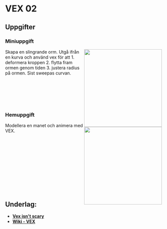 # VEX 02


## Uppgifter


### Miniuppgift

<img src="https://media4.giphy.com/media/v1.Y2lkPTc5MGI3NjExbG1pZ2M2dzU0cm8zNzV5cHZobWVkdzB6Z2dhaHA2eWpmZ3k1Zzk0byZlcD12MV9pbnRlcm5hbF9naWZfYnlfaWQmY3Q9Zw/ZuxR7kV9MnrNDGyy8k/giphy.gif" align="right" width="250">

Skapa en slingrande orm. Utgå ifrån en kurva och använd vex för att 1. deformera kroppen 2. flytta fram ormen genom tiden 3. justera radius på ormen. Sist sweepas curvan. 

&nbsp;

&nbsp;

&nbsp;

### Hemuppgift

<img src="https://media1.giphy.com/media/v1.Y2lkPTc5MGI3NjExY3MwMHZvOGxjdjhmbTAzOWFtNG9kbzl2cGxnbDQ1cDMxbXQxenJkNSZlcD12MV9pbnRlcm5hbF9naWZfYnlfaWQmY3Q9Zw/83AOt5aCuplAJhLgDN/giphy.gif" align="right" width="250">

Modellera en manet och animera med VEX.



&nbsp;

&nbsp;

&nbsp;

&nbsp;

&nbsp;

&nbsp;

## Underlag:
- [**Vex isn't scary**](https://www.youtube.com/watch?v=OeaqMWzkyiw)
- [**Wiki - VEX**](https://github.com/Studio-Konkret/Technical-Direction/wiki/VEX)
